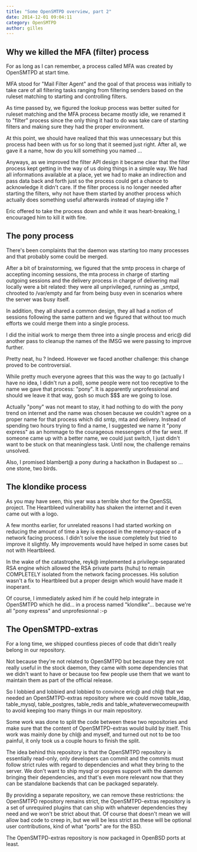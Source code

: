 ```yaml
---
title: "Some OpenSMTPD overview, part 2"
date: 2014-12-01 09:04:11
category: OpenSMTPD
author: gilles
---
```


Why we killed the MFA (filter) process
--------------------------------------

For as long as I can remember, a process called MFA was created by OpenSMTPD at start time.

MFA stood for "Mail Filter Agent" and the goal of that process was initially to take care of all filtering tasks ranging from filtering senders based on the ruleset matching to starting and controlling filters.

As time passed by, we figured the lookup process was better suited for ruleset matching and the MFA process became mostly idle, we renamed it to "filter" process since the only thing it had to do was take care of starting filters and making sure they had the proper environment.

At this point, we should have realized that this was unnecessary but this process had been with us for so long that it seemed just right. After all, we gave it a name, how do you kill something you named ...

Anyways, as we improved the filter API design it became clear that the filter process kept getting in the way of us doing things in a simple way. We had all informations available at a place, yet we had to make an indirection and pass data back and forth just so the process could get a chance to acknowledge it didn't care. If the filter process is no longer needed after starting the filters, why not have them started by another process which actually does something useful afterwards instead of staying idle ?

Eric offered to take the process down and while it was heart-breaking, I encouraged him to kill it with fire.

The pony process
----------------

There's been complaints that the daemon was starting too many processes and that probably some could be merged.

After a bit of brainstorming, we figured that the smtp process in charge of accepting incoming sessions, the mta process in charge of starting outgoing sessions and the delivery process in charge of delivering mail locally were a bit related: they were all unprivileged, running as _smtpd, chrooted to /var/empty and far from being busy even in scenarios where the server was busy itself.

In addition, they all shared a common design, they all had a notion of sessions following the same pattern and we figured that without too much efforts we could merge them into a single process.

I did the initial work to merge them three into a single process and eric@ did another pass to cleanup the names of the IMSG we were passing to improve further.

Pretty neat, hu ? Indeed. However we faced another challenge: this change proved to be controversial.

While pretty much everyone agrees that this was the way to go (actually I have no idea, I didn't run a poll), some people were not too receptive to the name we gave that process: "pony". It is apparently unprofessional and should we leave it that way, gosh so much $$$ are we going to lose.

Actually "pony" was not meant to stay, it had nothing to do with the pony trend on internet and the name was chosen because we couldn't agree on a proper name for that process which did smtp, mta and delivery. Instead of spending two hours trying to find a name, I suggested we name it "pony express" as an hommage to the courageous messengers of the far west. If someone came up with a better name, we could just switch, I just didn't want to be stuck on that meaningless task. Until now, the challenge remains unsolved.

Also, I promised blambert@ a pony during a hackathon in Budapest so ... one stone, two birds.

The klondike process
--------------------

As you may have seen, this year was a terrible shot for the OpenSSL project. The Heartbleed vulnerability has shaken the internet and it even came out with a logo.

A few months earlier, for unrelated reasons I had started working on reducing the amount of time a key is exposed in the memory-space of a network facing process. I didn't solve the issue completely but tried to improve it slightly. My improvements would have helped in some cases but not with Heartbleed.

In the wake of the catastrophe, reyk@ implemented a privilege-separated RSA engine which allowed the RSA private parts (huhu) to remain COMPLETELY isolated from the network facing processes. His solution wasn't a fix to Heartbleed but a proper design which would have made it inoperant.

Of course, I immediately asked him if he could help integrate in OpenSMTPD which he did... in a process named "klondike"... because we're all "pony express" and unprofesionnal :-p

The OpenSMTPD-extras
--------------------

For a long time, we shipped countless pieces of code that didn't really belong in our repository.

Not because they're not related to OpenSMTPD but because they are not really useful in the stock daemon, they came with some dependencies that we didn't want to have or because too few people use them that we want to maintain them as part of the official release.

So I lobbied and lobbied and lobbied to convince eric@ and chl@ that we needed an OpenSMTPD-extras repository where we could move table_ldap, table_mysql, table_postgres, table_redis and table_whateverwecomeupwith to avoid keeping too many things in our main repository.

Some work was done to split the code between these two repositories and make sure that the content of OpenSMTPD-extras would build by itself. This work was mainly done by chl@ and myself, and turned out not to be too painful, it only took us a couple hours to finish the split.

The idea behind this repository is that the OpenSMTPD repository is essentially read-only, only developers can commit and the commits must follow strict rules with regard to dependencies and what they bring to the server. We don't want to ship mysql or posgres support with the daemon bringing their dependencies, and that's even more relevant now that they can be standalone backends that can be packaged separately.

By providing a separate repository, we can remove these restrictions: the OpenSMTPD repository remains strict, the OpenSMTPD-extras repository is a set of unrequired plugins that can ship with whatever dependencies they need and we won't be strict about that. Of course that doesn't mean we will allow bad code to creep in, but we will be less strict as these will be optional user contributions, kind of what "ports" are for the BSD.

The OpenSMTPD-extras repository is now packaged in OpenBSD ports at least.
